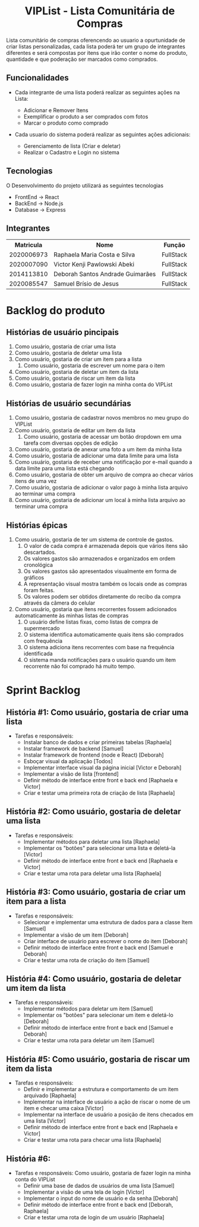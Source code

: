 <h1 align="center"> VIPList - Lista Comunitária de Compras </h1>

Lista comunitário de compras oferencendo ao usuario a opurtunidade de criar listas personalizadas, 
cada lista poderá ter um grupo de integrantes diferentes e será compostas por itens que irão conter o nome do produto, quantidade e que poderação ser marcados como comprados.


## Funcionalidades

* Cada integrante de uma lista poderá realizar as seguintes ações na Lista:
  - Adicionar e Remover Itens
  - Exemplificar o produto a ser comprados com fotos
  - Marcar o produto como comprado

* Cada usuario do sistema poderá realizar as seguintes ações adicionais:
  - Gerenciamento de lista (Criar e deletar)
  - Realizar o Cadastro e Login no sistema

<!-- Outras funcionalidade presentes no site será o histórico de compras, o usuário irá poder gerar relátorios sobre os gastos realizados -->

## Tecnologias

O Desenvolvimento do projeto utilizará as seguintes tecnologias 
  * FrontEnd -> React
  * BackEnd -> Node.js
  * Database -> Express

## Integrantes

<table>
 <tr>
   <th>Matricula</th>
   <th>Nome</th>
   <th>Função</th>
 </tr>
 <tr>
  <td>2020006973</td>
  <td>Raphaela Maria Costa e Silva</td>
  <td>FullStack</td>
 </tr>
 <tr>
  <td>2020007090</td>
  <td>Victor Kenji Pawlowski Abeki</td>
  <td>FullStack</td>
 </tr>
 <tr>
  <td>2014113810</td>
  <td>Deborah Santos Andrade Guimarães</td>
  <td>FullStack</td>
 </tr>
 <tr>
  <td>2020085547</td>
  <td>Samuel Brísio de Jesus</td>
  <td>FullStack</td>
 </tr>
</table> 

# Backlog do produto

## Histórias de usuário pincipais

1. Como usuário, gostaria de criar uma lista
2. Como usuário, gostaria de deletar uma lista
3. Como usuário, gostaria de criar um item para a lista
    1. Como usuário, gostaria de escrever um nome para o item
4. Como usuário, gostaria de deletar um item da lista
5. Como usuário, gostaria de riscar um item da lista
6. Como usuário, gostaria de fazer login na minha conta do VIPList

## Histórias de usuário secundárias

1. Como usuário, gostaria de cadastrar novos membros no meu grupo do VIPList
2. Como usuário, gostaria de editar um item da lista
    1. Como usuário, gostaria de acessar um botão dropdown em uma tarefa com diversas opções de edição
3. Como usuário, gostaria de anexar uma foto a um item da minha lista
4. Como usuário, gostaria de adicionar uma data limite para uma lista
5. Como usuário, gostaria de receber uma notificação por e-mail quando a data limite para uma lista está chegando
6. Como usuário, gostaria de obter um arquivo de compra ao checar vários itens de uma vez
7. Como usuário, gostaria de adicionar o valor pago à minha lista arquivo ao terminar uma compra
8. Como usuário, gostaria de adicionar um local à minha lista arquivo ao terminar uma compra

## Histórias épicas

1. Como usuário, gostaria de ter um sistema de controle de gastos.
    1. O valor de cada compra é armazenada depois que vários itens são descartados.
    2. Os valores gastos são armazenados e organizados em ordem cronológica
    3. Os valores gastos são apresentados visualmente em forma de gráficos
    4. A representação visual mostra também os locais onde as compras foram feitas.
    5. Os valores podem ser obtidos diretamente do recibo da compra através da câmera do celular
2. Como usuário, gostaria que itens recorrentes fossem adicionados automaticamente às minhas listas de compras
    1. O usuário define listas fixas, como listas de compra de supermercado
    2. O sistema identifica automaticamente quais itens são comprados com frequência
    3. O sistema adiciona itens recorrentes com base na frequência identificada
    4. O sistema manda notificações para o usuário quando um item recorrente não foi comprado há muito tempo.

# Sprint Backlog
## História #1: Como usuário, gostaria de criar uma lista

- Tarefas e responsáveis:
    - Instalar banco de dados e criar primeiras tabelas [Raphaela]
    - Instalar framework de backend [Samuel]
    - Instalar framework de frontend (node e React) [Deborah]
    - Esboçar visual da aplicação [Todos]
    - Implementar interface visual da página inicial [Victor e Deborah]
    - Implementar a visão de lista [frontend]
    - Definir método de interface entre front e back end [Raphaela e Victor]
    - Criar e testar uma primeira rota de criação de lista [Raphaela]

## História #2: Como usuário, gostaria de deletar uma lista

- Tarefas e responsáveis:
    - Implementar métodos para deletar uma lista [Raphaela]
    - Implementar os "botões" para selecionar uma lista e deletá-la [Victor]
    - Definir método de interface entre front e back end [Raphaela e Victor]
    - Criar e testar uma rota para deletar uma lista [Raphaela]

## História #3: Como usuário, gostaria de criar um item para a lista

- Tarefas e responsáveis:
    - Selecionar e implementar uma estrutura de dados para a classe Item [Samuel]
    - Implementar a visão de um item [Deborah]
    - Criar interface de usuário para escrever o nome do item [Deborah]
    - Definir método de interface entre front e back end [Samuel e Deborah]
    - Criar e testar uma rota de criação do item [Samuel]

## História #4: Como usuário, gostaria de deletar um item da lista

- Tarefas e responsáveis:
    - Implementar métodos para deletar um item [Samuel]
    - Implementar os "botões" para selecionar um item e deletá-lo [Deborah]
    - Definir método de interface entre front e back end  [Samuel e Deborah]
    - Criar e testar uma rota para deletar um item [Samuel]

## História #5: Como usuário, gostaria de riscar um item da lista

- Tarefas e responsáveis:
    - Definir e implementar a estrutura e comportamento de um item arquivado [Raphaela]
    - Implementar na interface de usuário a ação de riscar o nome de um item e checar uma caixa [Victor]
    - Implementar na interface de usuário a posição de itens checados em uma lista [Victor]
    - Definir método de interface entre front e back end [Raphaela e Victor]
    - Criar e testar uma rota para checar uma lista [Raphaela]

## História #6:

- Tarefas e responsáveis: Como usuário, gostaria de fazer login na minha conta do VIPList
    - Definir uma base de dados de usuários de uma lista [Samuel]
    - Implementar a visão de uma tela de login [Victor]
    - Implementar o input do nome de usuário e da senha [Deborah]
    - Definir método de interface entre front e back end [Deborah, Raphaela]
    - Criar e testar uma rota de login de um usuário [Raphaela]
